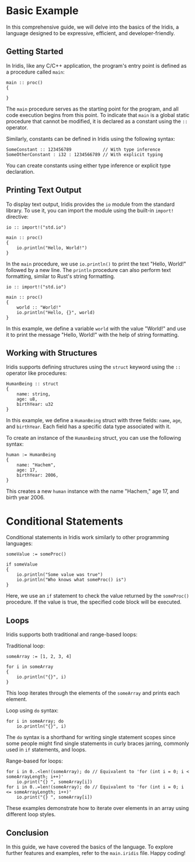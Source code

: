 # Basic Example

In this comprehensive guide, we will delve into the basics of the Iridis, a language designed to be expressive, efficient, and developer-friendly.

## Getting Started

In Iridis, like any C/C++ application, the program's entry point is defined as a procedure called `main`:

```iridis
main :: proc()
{
    
}
```

The `main` procedure serves as the starting point for the program, and all code execution begins from this point. To indicate that `main` is a global static procedure that cannot be modified, it is declared as a constant using the `::` operator.

Similarly, constants can be defined in Iridis using the following syntax:

```iridis
SomeConstant :: 123456789            // With type inference
SomeOtherConstant : i32 : 1234566789 // With explicit typing
```

You can create constants using either type inference or explicit type declaration.

## Printing Text Output

To display text output, Iridis provides the `io` module from the standard library. To use it, you can import the module using the built-in `import!` directive:

```iridis
io :: import!("std.io")

main :: proc()
{
    io.println("Hello, World!")
}
```

In the `main` procedure, we use `io.println()` to print the text "Hello, World!" followed by a new line. The `println` procedure can also perform text formatting, similar to Rust's string formatting.

```iridis
io :: import!("std.io")

main :: proc()
{
    world :: "World!"
    io.println("Hello, {}", world)
}
```

In this example, we define a variable `world` with the value "World!" and use it to print the message "Hello, World!" with the help of string formatting.

## Working with Structures

Iridis supports defining structures using the `struct` keyword using the `::` operator like procedures:

```iridis
HumanBeing :: struct
{
    name: string,
    age: u8,
    birthYear: u32
}
```

In this example, we define a `HumanBeing` struct with three fields: `name`, `age`, and `birthYear`. Each field has a specific data type associated with it.

To create an instance of the `HumanBeing` struct, you can use the following syntax:

```iridis
human := HumanBeing
{
    name: "Hachem",
    age: 17,
    birthYear: 2006,
}
```

This creates a new `human` instance with the name "Hachem," age 17, and birth year 2006.

# Conditional Statements

Conditional statements in Iridis work similarly to other programming languages:

```iridis
someValue := someProc()

if someValue
{
    io.println("Some value was true")
    io.println("Who knows what someProc() is")
}
```

Here, we use an `if` statement to check the value returned by the `someProc()` procedure. If the value is true, the specified code block will be executed.

## Loops

Iridis supports both traditional and range-based loops:

Traditional loop:

```iridis
someArray := [1, 2, 3, 4]

for i in someArray
{
    io.println("{}", i)
}
```

This loop iterates through the elements of the `someArray` and prints each element.

Loop using `do` syntax:

```iridis
for i in someArray; do
    io.println("{}", i)
```

The `do` syntax is a shorthand for writing single statement scopes since some people might find single statements in curly braces jarring, commonly used in `if` statements, and loops.

Range-based for loops:

```iridis
for i in 0..<len!(someArray); do // Equivalent to 'for (int i = 0; i < someArrayLength; i++)'
    io.print("{} ", someArray[i])
for i in 0..=len!(someArray); do // Equivalent to 'for (int i = 0; i <= someArrayLength; i++)'
    io.print("{} ", someArray[i])
```

These examples demonstrate how to iterate over elements in an array using different loop styles.

## Conclusion

In this guide, we have covered the basics of the  language. To explore further features and examples, refer to the `main.iridis` file. Happy coding!
